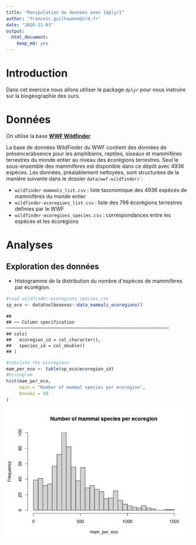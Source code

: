 ```yaml
---
title: "Manipulation de données avec {dplyr}"
author: "francois.guilhaumon@ird.fr"
date: "2020-11-03"
output:
  html_document:
    keep_md: yes
---
```




# Introduction

Dans cet exercice nous allons utiliser le package `dplyr` pour nous instruire sur la biogéographie des ours.

# Données

On utilise la base [**WWF Wildfinder**](https://www.worldwildlife.org/pages/wildfinder-database)

La base de données WildFinder du WWF contient des données de présence/absence pour les amphibiens, reptiles, oiseaux et mammifères terrestres du monde entier au niveau des écorégions terrestres. Seul le sous-ensemble des mammifères est disponible dans ce dépôt avec 4936 espèces. Les données, préalablement nettoyées, sont structurées de la manière suivante dans le dossier `data/wwf-wildfinder/` :

  - `wildfinder-mammals_list.csv` : liste taxonomique des 4936 espèces de mammifères du monde entier
  - `wildfinder-ecoregions_list.csv` : liste des 798 écorégions terrestres définies par le WWF
  - `wildfinder-ecoregions_species.csv` : correspondances entre les espèces et les écorégions

# Analyses

## Exploration des données

- Histogramme de la distribution du nombre d'espèces de mammifères par écorégion.


```r
#read wildfinder-ecoregions_species.csv
sp_eco <- datatoolboxexos::data_mammals_ecoregions()
```

```
## 
## ── Column specification ──────────────────────────────────────────────────────────────
## cols(
##   ecoregion_id = col_character(),
##   species_id = col_double()
## )
```

```r
#tabulate the ecoregions
mam_per_eco <- table(sp_eco$ecoregion_id)
#histogram
hist(mam_per_eco,
     main = "Number of mammal species per ecoregion",
     breaks = 50
)
```

![](exo_dplyr_files/figure-html/explo_histo-1.png)<!-- -->
